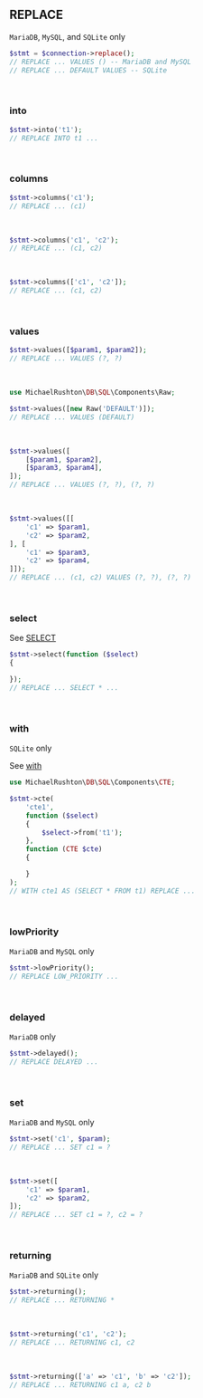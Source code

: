 ## REPLACE

`MariaDB`, `MySQL`, and `SQLite` only

```php
$stmt = $connection->replace();
// REPLACE ... VALUES () -- MariaDB and MySQL
// REPLACE ... DEFAULT VALUES -- SQLite
```

<br>

### into

```php
$stmt->into('t1');
// REPLACE INTO t1 ...
```

<br>

### columns

```php
$stmt->columns('c1');
// REPLACE ... (c1)
```

<br>

```php
$stmt->columns('c1', 'c2');
// REPLACE ... (c1, c2)
```

<br>

```php
$stmt->columns(['c1', 'c2']);
// REPLACE ... (c1, c2)
```

<br>

### values

```php
$stmt->values([$param1, $param2]);
// REPLACE ... VALUES (?, ?)
```

<br>

```php
use MichaelRushton\DB\SQL\Components\Raw;

$stmt->values([new Raw('DEFAULT')]);
// REPLACE ... VALUES (DEFAULT)
```

<br>

```php
$stmt->values([
    [$param1, $param2],
    [$param3, $param4],
]);
// REPLACE ... VALUES (?, ?), (?, ?)
```

<br>

```php
$stmt->values([[
    'c1' => $param1,
    'c2' => $param2,
], [
    'c1' => $param3,
    'c2' => $param4,
]]);
// REPLACE ... (c1, c2) VALUES (?, ?), (?, ?)
```

<br>

### select

See [SELECT](./select.md)

```php
$stmt->select(function ($select)
{

});
// REPLACE ... SELECT * ...
```

<br>

### with

`SQLite` only

See [with](./select#with)

```php
use MichaelRushton\DB\SQL\Components\CTE;

$stmt->cte(
    'cte1',
    function ($select)
    {
        $select->from('t1');
    },
    function (CTE $cte)
    {

    }
);
// WITH cte1 AS (SELECT * FROM t1) REPLACE ...
```

<br>

### lowPriority

`MariaDB` and `MySQL` only

```php
$stmt->lowPriority();
// REPLACE LOW_PRIORITY ...
```

<br>

### delayed

`MariaDB` only

```php
$stmt->delayed();
// REPLACE DELAYED ...
```

<br>

### set

`MariaDB` and `MySQL` only

```php
$stmt->set('c1', $param);
// REPLACE ... SET c1 = ?
```

<br>

```php
$stmt->set([
    'c1' => $param1,
    'c2' => $param2,
]);
// REPLACE ... SET c1 = ?, c2 = ?
```

<br>

### returning

`MariaDB` and `SQLite` only

```php
$stmt->returning();
// REPLACE ... RETURNING *
```

<br>

```php
$stmt->returning('c1', 'c2');
// REPLACE ... RETURNING c1, c2
```

<br>

```php
$stmt->returning(['a' => 'c1', 'b' => 'c2']);
// REPLACE ... RETURNING c1 a, c2 b
```
